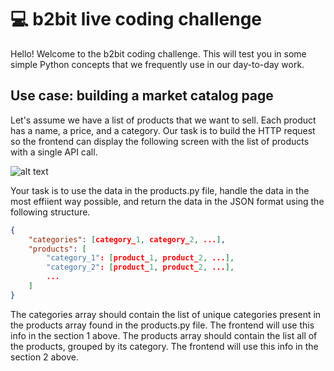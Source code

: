 # 💻 b2bit live coding challenge

Hello! Welcome to the b2bit coding challenge. This will test you in some simple Python concepts that we frequently use in our day-to-day work.


## Use case: building a market catalog page

Let's assume we have a list of products that we want to sell. Each product has a name, a price, and a category. Our task is to build the HTTP request so the frontend can display the following screen with the list of products with a single API call.


![alt text](https://github.com/miguelrochajr/coding_challenges/blob/main/images/page_breakdown.png "Store catalog page")


Your task is to use the data in the products.py file, handle the data in the most effiient way possible, and return the data in the JSON format using the following structure.


```json
{
    "categories": [category_1, category_2, ...],
    "products": [
        "category_1": [product_1, product_2, ...],
        "category_2": [product_1, product_2, ...],
        ...
    ]
}
```

The categories array should contain the list of unique categories present in the products array found in the products.py file. The frontend will use this info in the section 1 above. The products array should contain the list all of the products, grouped by its category. The frontend will use this info in the section 2 above.